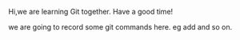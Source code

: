 Hi,we are learning Git together.
Have a good time!

we are going to record some git commands here. eg add and so on.
